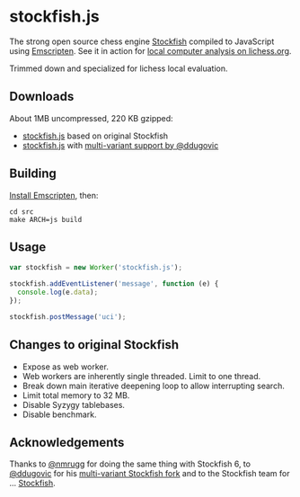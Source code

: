 stockfish.js
============

The strong open source chess engine
[Stockfish](https://github.com/official-stockfish/Stockfish)
compiled to JavaScript using
[Emscripten](https://kripken.github.io/emscripten-site/). See it in action
for [local computer analysis on lichess.org](https://de.lichess.org/analysis).

Trimmed down and specialized for lichess local evaluation.

Downloads
---------

About 1MB uncompressed, 220 KB gzipped:

* [stockfish.js](https://raw.githubusercontent.com/niklasf/stockfish.js/master/stockfish.js)
  based on original Stockfish
* [stockfish.js](https://raw.githubusercontent.com/niklasf/stockfish.js/ddugovic/stockfish.js)
  with [multi-variant support by @ddugovic](https://github.com/ddugovic/Stockfish)

Building
--------

[Install Emscripten](https://kripken.github.io/emscripten-site/docs/getting_started/downloads.html),
then:

```
cd src
make ARCH=js build
```

Usage
-----

```javascript
var stockfish = new Worker('stockfish.js');

stockfish.addEventListener('message', function (e) {
  console.log(e.data);
});

stockfish.postMessage('uci');
```

Changes to original Stockfish
-----------------------------

* Expose as web worker.
* Web workers are inherently single threaded. Limit to one thread.
* Break down main iterative deepening loop to allow interrupting search.
* Limit total memory to 32 MB.
* Disable Syzygy tablebases.
* Disable benchmark.

Acknowledgements
----------------

Thanks to [@nmrugg](https://github.com/nmrugg/stockfish.js) for doing the same
thing with Stockfish 6, to [@ddugovic](https://github.com/ddugovic) for his
[multi-variant Stockfish fork](https://github.com/ddugovic/Stockfish) and to
the Stockfish team for ...
[Stockfish](https://github.com/official-stockfish/Stockfish).
